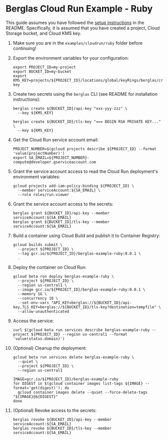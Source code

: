 # Berglas Cloud Run Example - Ruby

This guide assumes you have followed the [setup instructions][setup] in the
README. Specifically, it is assumed that you have created a project, Cloud
Storage bucket, and Cloud KMS key.

[setup]: https://github.com/GoogleCloudPlatform/berglas#setup

1. Make sure you are in the `examples/cloudrun/ruby` folder before
continuing!

1. Export the environment variables for your configuration:

    ```text
    export PROJECT_ID=my-project
    export BUCKET_ID=my-bucket
    export KMS_KEY=projects/${PROJECT_ID}/locations/global/keyRings/berglas/cryptoKeys/berglas-key
    ```

1. Create two secrets using the `berglas` CLI (see README for installation
instructions):

    ```text
    berglas create ${BUCKET_ID}/api-key "xxx-yyy-zzz" \
      --key ${KMS_KEY}
    ```

    ```text
    berglas create ${BUCKET_ID}/tls-key "=== BEGIN RSA PRIVATE KEY..." \
      --key ${KMS_KEY}
    ```

1. Get the Cloud Run service account email:

    ```text
    PROJECT_NUMBER=$(gcloud projects describe ${PROJECT_ID} --format 'value(projectNumber)')
    export SA_EMAIL=${PROJECT_NUMBER}-compute@developer.gserviceaccount.com
    ```

1. Grant the service account access to read the Cloud Run deployment's
environment variables:

    ```text
    gcloud projects add-iam-policy-binding ${PROJECT_ID} \
      --member serviceAccount:${SA_EMAIL} \
      --role roles/run.viewer
    ```

1. Grant the service account access to the secrets:

    ```text
    berglas grant ${BUCKET_ID}/api-key --member serviceAccount:${SA_EMAIL}
    berglas grant ${BUCKET_ID}/tls-key --member serviceAccount:${SA_EMAIL}
    ```

1. Build a container using Cloud Build and publish it to Container Registry:

    ```text
    gcloud builds submit \
      --project ${PROJECT_ID} \
      --tag gcr.io/${PROJECT_ID}/berglas-example-ruby:0.0.1 \
      .
    ```

1. Deploy the container on Cloud Run:

    ```text
    gcloud beta run deploy berglas-example-ruby \
      --project ${PROJECT_ID} \
      --region us-central1 \
      --image gcr.io/${PROJECT_ID}/berglas-example-ruby:0.0.1 \
      --memory 1G \
      --concurrency 10 \
      --set-env-vars "API_KEY=berglas://${BUCKET_ID}/api-key,TLS_KEY=berglas://${BUCKET_ID}/tls-key?destination=tempfile" \
      --allow-unauthenticated
    ```

1. Access the service:

    ```text
    curl $(gcloud beta run services describe berglas-example-ruby --project ${PROJECT_ID} --region us-central1 --format 'value(status.domain)')
    ```

1. (Optional) Cleanup the deployment:

    ```text
    gcloud beta run services delete berglas-example-ruby \
      --quiet \
      --project ${PROJECT_ID} \
      --region us-central1
    ```
   
    ```text
    IMAGE=gcr.io/${PROJECT_ID}/berglas-example-ruby
    for DIGEST in $(gcloud container images list-tags ${IMAGE} --format='get(digest)'); do
      gcloud container images delete --quiet --force-delete-tags "${IMAGE}@${DIGEST}"
    done
    ```

1. (Optional) Revoke access to the secrets:

    ```text
    berglas revoke ${BUCKET_ID}/api-key --member serviceAccount:${SA_EMAIL}
    berglas revoke ${BUCKET_ID}/tls-key --member serviceAccount:${SA_EMAIL}
    ```

